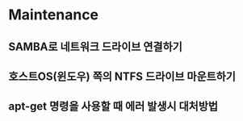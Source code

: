 # Maintenance

## SAMBA로 네트워크 드라이브 연결하기

## 호스트OS(윈도우) 쪽의 NTFS 드라이브 마운트하기

## apt-get 명령을 사용할 때 에러 발생시 대처방법
